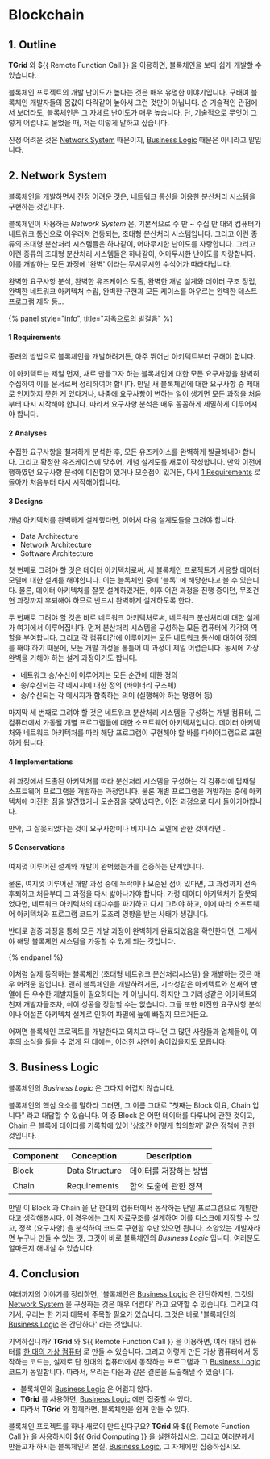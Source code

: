<!-- @templates([
    ["Grid Computing", "[Grid Computing](../tutorial/concepts.md#11-grid-computing)"],
    ["Remote Function Call", "[Remote Function Call](../tutorial/concepts.md#12-remote-function-call)"]
]) -->

# Blockchain
## 1. Outline
**TGrid** 와 ${{ Remote Function Call }} 을 이용하면, 블록체인을 보다 쉽게 개발할 수 있습니다.

블록체인 프로젝트의 개발 난이도가 높다는 것은 매우 유명한 이야기입니다. 구태여 블록체인 개발자들의 몸값이 다락같이 높아서 그런 것만이 아닙니다. 순 기술적인 관점에서 보더라도, 블록체인은 그 자체로 난이도가 매우 높습니다. 단, 기술적으로 무엇이 그렇게 어렵냐고 물었을 때, 저는 이렇게 말하고 싶습니다. 

진정 어려운 것은 [Network System](#2-network-system) 때문이지, [Business Logic](#3-business-logic) 때문은 아니라고 말입니다.




## 2. Network System
블록체인을 개발하면서 진정 어려운 것은, 네트워크 통신을 이용한 분산처리 시스템을 구현하는 것입니다.

블록체인이 사용하는 *Network System* 은, 기본적으로 수 만 ~ 수십 만 대의 컴퓨터가 네트워크 통신으로 어우러져 연동되는, 초대형 분산처리 시스템입니다. 그리고 이런 종류의 초대형 분산처리 시스템들은 하나같이, 어마무시한 난이도를 자랑합니다. 그리고 이런 종류의 초대형 분산처리 시스템들은 하나같이, 어마무시한 난이도를 자랑합니다. 이를 개발하는 모든 과정에 '완벽' 이라는 무시무시한 수식어가 따라다닙니다. 

완벽한 요구사항 분석, 완벽한 유즈케이스 도출, 완벽한 개념 설계와 데이터 구조 정립, 완벽한 네트워크 아키텍처 수립, 완벽한 구현과 모든 케이스를 아우르는 완벽한 테스트 프로그램 제작 등...

<a id="steps-to-hell"></a>

{% panel style="info", title="지옥으로의 발걸음" %}

#### 1 Requirements
종래의 방법으로 블록체인을 개발하려거든, 아주 뛰어난 아키텍트부터 구해야 합니다.

이 아키텍트는 제일 먼저, 새로 만들고자 하는 블록체인에 대한 모든 요구사항을 완벽히 수집하여 이를 문서로써 정리하여야 합니다. 만일 새 블록체인에 대한 요구사항 중 제대로 인지하지 못한 게 있다거나, 나중에 요구사항이 변하는 일이 생기면 모든 과정을 처음부터 다시 시작해야 합니다. 따라서 요구사항 분석은 매우 꼼꼼하게 세밀하게 이루어져야 합니다.

#### 2 Analyses
수집한 요구사항을 철저하게 분석한 후, 모든 유즈케이스를 완벽하게 발굴해내야 합니다. 그리고 확정한 유즈케이스에 맞추어, 개념 설계도를 새로이 작성합니다. 만약 이전에 행하였던 요구사항 분석에 미진함이 있거나 모순점이 있거든, 다시 [1 Requirements](#1-requirements) 로 돌아가 처음부터 다시 시작해야합니다.

#### 3 Designs
개념 아키텍처를 완벽하게 설계했다면, 이어서 다음 설계도들을 그려야 합니다.

  - Data Architecture
  - Network Architecture
  - Software Architecture

첫 번째로 그려야 할 것은 데이터 아키텍처로써, 새 블록체인 프로젝트가 사용할 데이터 모델에 대한 설계를 해야합니다. 이는 블록체인 중에 '블록' 에 해당한다고 볼 수 있습니다. 물론, 데이터 아키텍처를 잘못 설계하였거든, 이후 어떤 과정을 진행 중이던, 무조건 현 과정까지 후퇴해야 하므로 반드시 완벽하게 설계하도록 한다.

두 번째로 그려야 할 것은 바로 네트워크 아키텍처로써, 네트워크 분산처리에 대한 설계가 여기에서 이루어집니다. 먼저 분산처리 시스템을 구성하는 모든 컴퓨터에 각각의 역할을 부여합니다. 그리고 각 컴퓨터간에 이루어지는 모든 네트워크 통신에 대하여 정의를 해야 하기 때문에, 모든 개발 과정을 통틀어 이 과정이 제일 어렵습니다. 동시에 가장 완벽을 기해야 하는 설계 과정이기도 합니다.

  - 네트워크 송/수신이 이루어지는 모든 순간에 대한 정의
  - 송/수신되는 각 메시지에 대한 정의 (바이너리 구조체)
  - 송/수신되는 각 메시지가 함축하는 의미 (실행해야 하는 명령어 등)

마지막 세 번째로 그려야 할 것은 네트워크 분산처리 시스템을 구성하는 개별 컴퓨터, 그 컴퓨터에서 가동될 개별 프로그램들에 대한 소프트웨어 아키텍처입니다. 데이터 아키텍처와 네트워크 아키텍처를 따라 해당 프로그램이 구현해야 할 바를 다이어그램으로 표현하게 됩니다. 

#### 4 Implementations
위 과정에서 도출된 아키텍처를 따라 분산처리 시스템을 구성하는 각 컴퓨터에 탑재될 소프트웨어 프로그램을 개발하는 과정입니다. 물론 개별 프로그램을 개발하는 중에 아키텍처에 미진한 점을 발견했거나 모순점을 찾아냈다면, 이전 과정으로 다시 돌아가야합니다.

만약, 그 잘못되었다는 것이 요구사항이나 비지니스 모델에 관한 것이라면... 

#### 5 Conservations
여지껏 이루어진 설계와 개발이 완벽했는가를 검증하는 단계입니다.

물론, 여지껏 이루어진 개발 과정 중에 누락이나 모순된 점이 있다면, 그 과정까지 전속 후퇴하고 처음부터 그 과정을 다시 밟아나가야 합니다. 가령 데이터 아키텍처가 잘못되었다면, 네트워크 아키텍처의 대다수를 파기하고 다시 그려야 하고, 이에 따라 소프트웨어 아키텍처와 프로그램 코드가 모조리 영향을 받는 사태가 생깁니다.

반대로 검증 과정을 통해 모든 개발 과정이 완벽하게 완료되었음을 확인한다면, 그제서야 해당 블록체인 시스템을 가동할 수 있게 되는 것입니다.

{% endpanel %}

이처럼 실제 동작하는 블록체인 (초대형 네트워크 분산처리시스템) 을 개발하는 것은 매우 어려운 일입니다. 괜히 블록체인을 개발하려거든, 기라성같은 아키텍트와 천재의 반열에 든 우수한 개발자들이 필요하다는 게 아닙니다. 하지만 그 기라성같은 아키텍트와 천재 개발자들조차, 쉬이 성공을 장담할 수는 없습니다. 그들 또한 미진한 요구사항 분석이나 어설픈 아키텍처 설계로 인하여 파멸에 늪에 빠질지 모르거든요. 

어쩌면 블록체인 프로젝트를 개발한다고 외치고 다니던 그 많던 사람들과 업체들이, 이후의 소식을 들을 수 없게 된 데에는, 이러한 사연이 숨어있을지도 모릅니다.




## 3. Business Logic
블록체인의 *Business Logic* 은 그다지 어렵지 않습니다.

블록체인의 핵심 요소를 말하라 그러면, 그 이름 그대로 "첫째는 Block 이요, Chain 입니다" 라고 대답할 수 있습니다. 이 중 Block 은 어떤 데이터를 다루냐에 관한 것이고, Chain 은 블록에 데이터를 기록함에 있어 '상호간 어떻게 합의할까' 같은 정책에 관한 것입니다.

 Component | Conception     | Description
-----------|----------------|------------------
 Block     | Data Structure | 데이터를 저장하는 방법
 Chain     | Requirements   | 합의 도출에 관한 정책

만일 이 Block 과 Chain 을 단 한대의 컴퓨터에서 동작하는 단일 프로그램으로 개발한다고 생각해봅시다. 이 경우에는 그저 자료구조를 설계하여 이를 디스크에 저장할 수 있고, 정책 (요구사항) 을 분석하여 코드로 구현할 수만 있으면 됩니다. 소양있는 개발자라면 누구나 만들 수 있는 것, 그것이 바로 블록체인의 *Business Logic* 입니다. 여러분도 얼마든지 해내실 수 있습니다.




## 4. Conclusion
여태까지의 이야기를 정리하면, '블록체인은 [Business Logic](#3-business-logic) 은 간단하지만, 그것의 [Network System](#2-network-system) 을 구성하는 것은 매우 어렵다' 라고 요약할 수 있습니다. 그리고 여기서, 우리는 한 가지 대목에 주목할 필요가 있습니다. 그것은 바로 '블록체인의 [Business Logic](#3-business-logic) 은 간단하다' 라는 것입니다.

기억하십니까? **TGrid** 와 ${{ Remote Function Call }} 을 이용하면, 여러 대의 컴퓨터를 [한 대의 가상 컴퓨터](../tutorial/concepts.md#11-grid-computing) 로 만들 수 있습니다. 그리고 이렇게 만든 가상 컴퓨터에서 동작하는 코드는, 실제로 단 한대의 컴퓨터에서 동작하는 프로그램과 그 [Business Logic](#3-business-logic) 코드가 동일합니다. 따라서, 우리는 다음과 같은 결론을 도출해낼 수 있습니다.

  - 블록체인의 [Business Logic](#3-business-logic) 은 어렵지 않다.
  - **TGrid** 를 사용하면, [Business Logic](#3-business-logic) 에만 집중할 수 있다.
  - 따라서 **TGrid** 와 함께라면, 블록체인을 쉽게 만들 수 있다.

블록체인 프로젝트를 하나 새로이 만드신다구요? **TGrid** 와 ${{ Remote Function Call }} 을 사용하시어 ${{ Grid Computing }} 을 실현하십시오. 그리고 여러분께서 만들고자 하시는 블록체인의 본질, [Business Logic](#3-business-logic), 그 자체에만 집중하십시오.